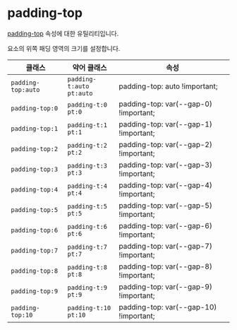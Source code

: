 # padding-top

[padding-top](https://developer.mozilla.org/en-US/docs/Web/CSS/padding-top) 속성에 대한 유틸리티입니다.

요소의 위쪽 패딩 영역의 크기를 설정합니다.

<table>
  <thead>
    <tr>
      <th scope="col">클래스</th>
      <th scope="col">약어 클래스</th>
      <th scope="col">속성</th>
    </tr>
  </thead>
  <tbody>
  <!-- padding-top: auto -->
<tr>
  <td><code>padding-top:auto</code></td>
  <td><code>padding-t:auto</code><br><code>pt:auto</code></td>
  <td><span class="code">padding-top: auto !important;</span></td>
</tr>
<tr>
  <td><code>padding-top:0</code></td>
  <td><code>padding-t:0</code><br><code>pt:0</code></td>
  <td><span class="code">padding-top: var(--gap-0) !important;</span></td>
</tr>
<tr>
  <td><code>padding-top:1</code></td>
  <td><code>padding-t:1</code><br><code>pt:1</code></td>
  <td><span class="code">padding-top: var(--gap-1) !important;</span></td>
</tr>
<tr>
  <td><code>padding-top:2</code></td>
  <td><code>padding-t:2</code><br><code>pt:2</code></td>
  <td><span class="code">padding-top: var(--gap-2) !important;</span></td>
</tr>
<tr>
  <td><code>padding-top:3</code></td>
  <td><code>padding-t:3</code><br><code>pt:3</code></td>
  <td><span class="code">padding-top: var(--gap-3) !important;</span></td>
</tr>
<tr>
  <td><code>padding-top:4</code></td>
  <td><code>padding-t:4</code><br><code>pt:4</code></td>
  <td><span class="code">padding-top: var(--gap-4) !important;</span></td>
</tr>
<tr>
  <td><code>padding-top:5</code></td>
  <td><code>padding-t:5</code><br><code>pt:5</code></td>
  <td><span class="code">padding-top: var(--gap-5) !important;</span></td>
</tr>
<tr>
  <td><code>padding-top:6</code></td>
  <td><code>padding-t:6</code><br><code>pt:6</code></td>
  <td><span class="code">padding-top: var(--gap-6) !important;</span></td>
</tr>
<tr>
  <td><code>padding-top:7</code></td>
  <td><code>padding-t:7</code><br><code>pt:7</code></td>
  <td><span class="code">padding-top: var(--gap-7) !important;</span></td>
</tr>
<tr>
  <td><code>padding-top:8</code></td>
  <td><code>padding-t:8</code><br><code>pt:8</code></td>
  <td><span class="code">padding-top: var(--gap-8) !important;</span></td>
</tr>
<tr>
  <td><code>padding-top:9</code></td>
  <td><code>padding-t:9</code><br><code>pt:9</code></td>
  <td><span class="code">padding-top: var(--gap-9) !important;</span></td>
</tr>
<tr>
  <td><code>padding-top:10</code></td>
  <td><code>padding-t:10</code><br><code>pt:10</code></td>
  <td><span class="code">padding-top: var(--gap-10) !important;</span></td>
</tr>

  </tbody>

</table>
